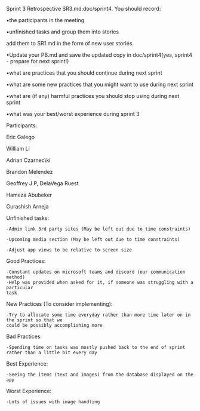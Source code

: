 Sprint 3 Retrospective SR3.md:doc/sprint4. 
You should record:

  •the participants in the meeting
  
  •unfinished tasks and group them into stories
  
  add them to SR1.md in the form of new user stories.
  
  •Update your PB.md and save the updated copy in doc/sprint4(yes, sprint4 - prepare for next sprint!)
  
  •what are practices that you should continue during next sprint
  
  •what are some new practices that you might want to use during next sprint
  
  •what are (if any) harmful practices you should stop using during next sprint
  
  •what was your best/worst experience during sprint 3

Participants:

Eric Galego

William Li

Adrian Czarnec\ki

Brandon Melendez

Geoffrey J P, DelaVega Ruest

Hameza Abubeker

Gurashish Arneja

Unfinished tasks:

    -Admin link 3rd party sites (May be left out due to time constraints)
    
    -Upcoming media section (May be left out due to time constraints)
    
    -Adjust app views to be relative to screen size 

Good Practices:

    -Constant updates on microsoft teams and discord (our communication method)
    -Help was provided when asked for it, if someone was struggling with a particular
    task

New Practices (To consider implementing):

    -Try to allocate some time everyday rather than more time later on in the sprint so that we
    could be possibly accomplishing more

Bad Practices:
    
    -Spending time on tasks was mostly pushed back to the end of sprint
    rather than a little bit every day

Best Experience:
    
    -Seeing the items (text and images) from the database displayed on the app

Worst Experience:
   
    -Lots of issues with image handling
